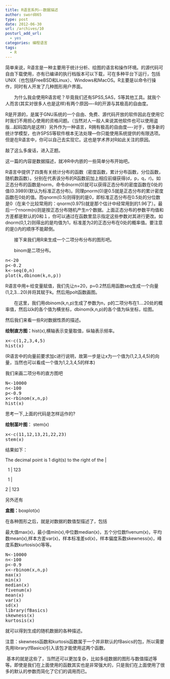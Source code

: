 ```yaml
---
title: R语言系列—-数据描述
author: sword865
type: post
date: 2012-06-30
url: /archives/10
posturl_add_url:
  - yes
categories: 编程语言
tags:
  - R
---
```

简单来说，R语言是一种主要用于统计分析、绘图的语言和操作环境。的源代码可自由下载使用，亦有已编译的执行档版本可以下载，可在多种平台下运行，包括UNIX（也包括FreeBSD和Linux）、Windows和MacOS。R主要是以命令行操作，同时有人开发了几种图形用户界面。

<div>
  <p>
           为什么我会使用R语言呢？毕竟我们还有SPSS,SAS，S等其他工具。就我个人而言(其实对很多人也是这样)有两个原因&#8212;-R的开源与其极高的自由度。
  </p>
  
  <p>
    R是开源的，是属于GNU系统的一个自由、免费、源代码开放的软件因此在使用它时我们不用担心使用的资格问题。（当然对人一般人来说其他软件也可以使用盗版…起码国内是这样）另外作为一种语言，R拥有极高的自由度&#8212;-对于，很多新的统计学模型，也许SPSS等软件根本无法处理&#8212;你只能使用系统提供的有限选项。但是在R语言中，你可以自己去实现它。这也是学术界对R如此关注的原因。
  </p>
  
  <p>
    敲了这么多废话，进入正题。
  </p>
  
  <p>
    这一篇的内容是数据描述，就冲R中内嵌的一些简单分布开始吧。
  </p>
  
  <p>
    R语言中提供了四类有关统计分布的函数（密度函数，累计分布函数，分位函数，随机数函数）。分别在代表该分布的R函数前加上相应前缀获得(d，p，q，r)。如正态分布的函数是norm，命令dnorm(0)就可以获得正态分布的密度函数在0处的值(0.3989)(默认为标准正态分布)。同理pnorm(0)是0.5就是正态分布的累计密度函数在0处的值。而qnorm(0.5)则得到的是0，即标准正态分布在0.5处的分位数是0（在来个比较常用的：qnorm(0.975)就是那个估计中经常用到的1.96了）。最后一个rnorm(n)则是按正态分布随机产生n个数据。上面正态分布的参数平均值和方差都是默认的0和１，你可以通过在函数里显示指定这些参数对其进行更改。如dnorm(0,1,2)则得出的是均值为1，标准差为2的正态分布在0处的概率值。要注意的是()内的顺序不能颠倒。
  </p>
  
  <p align="left">
           接下来我们用R来生成一个二项分布分布的图形吧。
  </p>
  
  <p align="left">
           binom是二项分布。
  </p>
  
  <pre class="lang:r decode:true ">n&lt;-20
p&lt;-0.2
k&lt;-seq(0,n)
plot(k,dbinom(k,n,p))</pre>
  
  <p>
    R语言中用<-给变量赋值，我们先让n=20，p=0.2然后用函数seq生成一个向量(1,2,3&#8230;20)并将其赋于k。然后用polt函数画图。
  </p>
  
  <p align="left">
           在这里，我们用dbinom(k,n,p)生成了参数为n，p的二项分布在1….20处的概率值，然后以k的各个值为横坐标，dbinom(k,n,p)的各个值为纵坐标，绘图。
  </p>
  
  <p>
    然后我们来看一些R对数据性质的描述。
  </p>
  
  <p>
    <strong>绘制直方图：</strong>hist(x),横轴表示变量取值，纵轴表示频率。
  </p>
  
  <pre class="lang:r decode:true">x&lt;-c(1,2,3,4,5)
hist(x)</pre>
  
  <p>
    (R语言中的向量前要求加c进行说明，故第一步是让x为一个值为(1,2,3,4,5)的向量，当然也可以看成一个值为1,2,3,4,5的样本)
  </p>
  
  <p>
    我们来画二项分布的直方图吧
  </p>
  
  <pre class="lang:r decode:true ">N&lt;-10000
n&lt;-100
p&lt;-0.9
x&lt;-rbinom(x,n,p)
hist(x)</pre>
  
  <p>
    思考一下,上面的代码是怎样运作的?
  </p>
  
  <p>
    <strong>绘制茎叶图</strong>： stem(x)
  </p>
  
  <pre class="lang:r decode:true">x&lt;-c(11,12,13,21,22,23)
stem(x)</pre>
  
  <p>
    结果如下：
  </p>
  
  <p align="left">
    The decimal point is 1 digit(s) to the right of the |
  </p>
  
  <p align="left">
      1 | 123
  </p>
  
  <p align="left">
      1 |
  </p>
  
  <p align="left">
    2 | 123
  </p>
  
  <p align="left">
    另外还有
  </p>
  
  <p align="left">
    <strong>盒图：</strong>boxplot(x)
  </p>
  
  <p align="left">
    在各种图形之后，就是对数据的数值型描述了，包括
  </p>
  
  <p align="left">
    最大值max(x)，最小值min(x),中位数median(x)，五个分位数fivenum(x)，平均数mean(x),样本方差var(x)，样本标准差sd(x)，样本偏度系数skewness(x)，峰度系数kurtosis(x)等等。
  </p>
  
  <pre class="lang:r decode:true ">N&lt;-10000
n&lt;-100
p&lt;-0.9
x&lt;-rbinom(x,n,p)
max(x)
min(x)
median(x)
fivenum(x)
mean(x)
var(x)
sd(x)
library(fBasics)
skewness(x)
kurtosis(x)</pre>
  
  <p>
    就可以得到生成的随机数据的各种描述。
  </p>
  
  <p align="left">
    注意：skewness函数和kurtosis函数属于一个并非默认的fBasics的包，所以需要先用library(fBasics)引入该包才能使用这两个函数。
  </p>
  
  <p align="left">
     基本的就是这些了，当然还可以更加复杂，比如多组数据的图形与数值描述等等。即使是我们在上面使用的函数其实也是非常强大的，只是我们在上面使用了很多的默认的参数而简化了它们的调用而已。
  </p>
</div>

